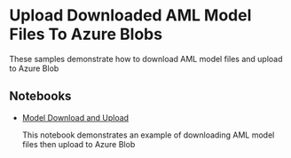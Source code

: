 # Upload Downloaded AML Model Files To Azure Blobs

These samples demonstrate how to download AML model files and upload to Azure Blob

## Notebooks

* [Model Download and Upload](AML-model-download-upload.ipynb)

  This notebook demonstrates an example of downloading AML model files then upload to Azure Blob




   